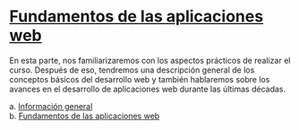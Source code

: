 # [Fundamentos de las aplicaciones web](https://fullstackopen.com/en/part0)

En esta parte, nos familiarizaremos con los aspectos prácticos de realizar el curso. Después de eso, tendremos una descripción general de los conceptos básicos del desarrollo web y también hablaremos sobre los avances en el desarrollo de aplicaciones web durante las últimas décadas.

a. [Información general](https://fullstackopen.com/es/part0/informacion_general) <br/>
b. [Fundamentos de las aplicaciones web](https://fullstackopen.com/es/part0/fundamentos_de_las_aplicaciones_web) <br/>
